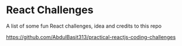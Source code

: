# React Challenges

A list of some fun React challenges, idea and credits to this repo

https://github.com/AbdulBasit313/practical-reactjs-coding-challenges